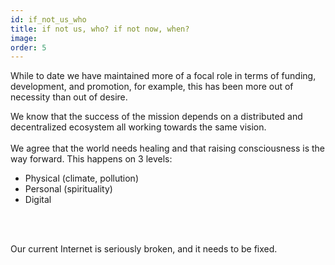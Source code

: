 ```yaml
---
id: if_not_us_who
title: if not us, who? if not now, when?
image:
order: 5
---
```


While to date we have maintained more of a focal role in terms of funding, development, and promotion, for example, this has been more out of necessity than out of desire.

We know that the success of the mission depends on a distributed and decentralized ecosystem all working towards the same vision.
<br />
<br />
We agree that the world needs healing and that raising consciousness is the way forward. This happens on 3 levels:
<br />

- Physical (climate, pollution)
- Personal (spirituality)
- Digital
<br />
<br />

Our current Internet is seriously broken, and it needs to be fixed.
